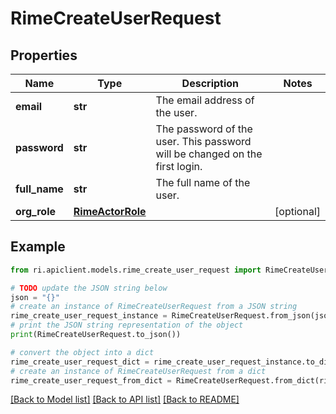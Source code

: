 # RimeCreateUserRequest


## Properties

Name | Type | Description | Notes
------------ | ------------- | ------------- | -------------
**email** | **str** | The email address of the user. | 
**password** | **str** | The password of the user. This password will be changed on the first login. | 
**full_name** | **str** | The full name of the user. | 
**org_role** | [**RimeActorRole**](RimeActorRole.md) |  | [optional] 

## Example

```python
from ri.apiclient.models.rime_create_user_request import RimeCreateUserRequest

# TODO update the JSON string below
json = "{}"
# create an instance of RimeCreateUserRequest from a JSON string
rime_create_user_request_instance = RimeCreateUserRequest.from_json(json)
# print the JSON string representation of the object
print(RimeCreateUserRequest.to_json())

# convert the object into a dict
rime_create_user_request_dict = rime_create_user_request_instance.to_dict()
# create an instance of RimeCreateUserRequest from a dict
rime_create_user_request_from_dict = RimeCreateUserRequest.from_dict(rime_create_user_request_dict)
```
[[Back to Model list]](../README.md#documentation-for-models) [[Back to API list]](../README.md#documentation-for-api-endpoints) [[Back to README]](../README.md)

